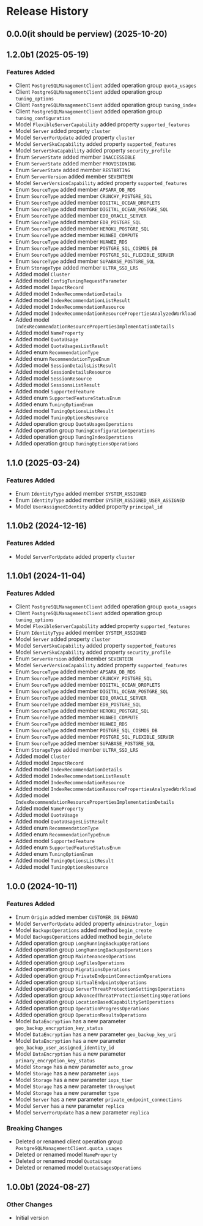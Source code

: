 # Release History

## 0.0.0(it should be perview) (2025-10-20)



## 1.2.0b1 (2025-05-19)

### Features Added

  - Client `PostgreSQLManagementClient` added operation group `quota_usages`
  - Client `PostgreSQLManagementClient` added operation group `tuning_options`
  - Client `PostgreSQLManagementClient` added operation group `tuning_index`
  - Client `PostgreSQLManagementClient` added operation group `tuning_configuration`
  - Model `FlexibleServerCapability` added property `supported_features`
  - Model `Server` added property `cluster`
  - Model `ServerForUpdate` added property `cluster`
  - Model `ServerSkuCapability` added property `supported_features`
  - Model `ServerSkuCapability` added property `security_profile`
  - Enum `ServerState` added member `INACCESSIBLE`
  - Enum `ServerState` added member `PROVISIONING`
  - Enum `ServerState` added member `RESTARTING`
  - Enum `ServerVersion` added member `SEVENTEEN`
  - Model `ServerVersionCapability` added property `supported_features`
  - Enum `SourceType` added member `APSARA_DB_RDS`
  - Enum `SourceType` added member `CRUNCHY_POSTGRE_SQL`
  - Enum `SourceType` added member `DIGITAL_OCEAN_DROPLETS`
  - Enum `SourceType` added member `DIGITAL_OCEAN_POSTGRE_SQL`
  - Enum `SourceType` added member `EDB_ORACLE_SERVER`
  - Enum `SourceType` added member `EDB_POSTGRE_SQL`
  - Enum `SourceType` added member `HEROKU_POSTGRE_SQL`
  - Enum `SourceType` added member `HUAWEI_COMPUTE`
  - Enum `SourceType` added member `HUAWEI_RDS`
  - Enum `SourceType` added member `POSTGRE_SQL_COSMOS_DB`
  - Enum `SourceType` added member `POSTGRE_SQL_FLEXIBLE_SERVER`
  - Enum `SourceType` added member `SUPABASE_POSTGRE_SQL`
  - Enum `StorageType` added member `ULTRA_SSD_LRS`
  - Added model `Cluster`
  - Added model `ConfigTuningRequestParameter`
  - Added model `ImpactRecord`
  - Added model `IndexRecommendationDetails`
  - Added model `IndexRecommendationListResult`
  - Added model `IndexRecommendationResource`
  - Added model `IndexRecommendationResourcePropertiesAnalyzedWorkload`
  - Added model `IndexRecommendationResourcePropertiesImplementationDetails`
  - Added model `NameProperty`
  - Added model `QuotaUsage`
  - Added model `QuotaUsagesListResult`
  - Added enum `RecommendationType`
  - Added enum `RecommendationTypeEnum`
  - Added model `SessionDetailsListResult`
  - Added model `SessionDetailsResource`
  - Added model `SessionResource`
  - Added model `SessionsListResult`
  - Added model `SupportedFeature`
  - Added enum `SupportedFeatureStatusEnum`
  - Added enum `TuningOptionEnum`
  - Added model `TuningOptionsListResult`
  - Added model `TuningOptionsResource`
  - Added operation group `QuotaUsagesOperations`
  - Added operation group `TuningConfigurationOperations`
  - Added operation group `TuningIndexOperations`
  - Added operation group `TuningOptionsOperations`

## 1.1.0 (2025-03-24)

### Features Added

  - Enum `IdentityType` added member `SYSTEM_ASSIGNED`
  - Enum `IdentityType` added member `SYSTEM_ASSIGNED_USER_ASSIGNED`
  - Model `UserAssignedIdentity` added property `principal_id`

## 1.1.0b2 (2024-12-16)

### Features Added

  - Model `ServerForUpdate` added property `cluster`

## 1.1.0b1 (2024-11-04)

### Features Added

  - Client `PostgreSQLManagementClient` added operation group `quota_usages`
  - Client `PostgreSQLManagementClient` added operation group `tuning_options`
  - Model `FlexibleServerCapability` added property `supported_features`
  - Enum `IdentityType` added member `SYSTEM_ASSIGNED`
  - Model `Server` added property `cluster`
  - Model `ServerSkuCapability` added property `supported_features`
  - Model `ServerSkuCapability` added property `security_profile`
  - Enum `ServerVersion` added member `SEVENTEEN`
  - Model `ServerVersionCapability` added property `supported_features`
  - Enum `SourceType` added member `APSARA_DB_RDS`
  - Enum `SourceType` added member `CRUNCHY_POSTGRE_SQL`
  - Enum `SourceType` added member `DIGITAL_OCEAN_DROPLETS`
  - Enum `SourceType` added member `DIGITAL_OCEAN_POSTGRE_SQL`
  - Enum `SourceType` added member `EDB_ORACLE_SERVER`
  - Enum `SourceType` added member `EDB_POSTGRE_SQL`
  - Enum `SourceType` added member `HEROKU_POSTGRE_SQL`
  - Enum `SourceType` added member `HUAWEI_COMPUTE`
  - Enum `SourceType` added member `HUAWEI_RDS`
  - Enum `SourceType` added member `POSTGRE_SQL_COSMOS_DB`
  - Enum `SourceType` added member `POSTGRE_SQL_FLEXIBLE_SERVER`
  - Enum `SourceType` added member `SUPABASE_POSTGRE_SQL`
  - Enum `StorageType` added member `ULTRA_SSD_LRS`
  - Added model `Cluster`
  - Added model `ImpactRecord`
  - Added model `IndexRecommendationDetails`
  - Added model `IndexRecommendationListResult`
  - Added model `IndexRecommendationResource`
  - Added model `IndexRecommendationResourcePropertiesAnalyzedWorkload`
  - Added model `IndexRecommendationResourcePropertiesImplementationDetails`
  - Added model `NameProperty`
  - Added model `QuotaUsage`
  - Added model `QuotaUsagesListResult`
  - Added enum `RecommendationType`
  - Added enum `RecommendationTypeEnum`
  - Added model `SupportedFeature`
  - Added enum `SupportedFeatureStatusEnum`
  - Added enum `TuningOptionEnum`
  - Added model `TuningOptionsListResult`
  - Added model `TuningOptionsResource`

## 1.0.0 (2024-10-11)

### Features Added

  - Enum `Origin` added member `CUSTOMER_ON_DEMAND`
  - Model `ServerForUpdate` added property `administrator_login`
  - Model `BackupsOperations` added method `begin_create`
  - Model `BackupsOperations` added method `begin_delete`
  - Added operation group `LongRunningBackupOperations`
  - Added operation group `LongRunningBackupsOperations`
  - Added operation group `MaintenancesOperations`
  - Added operation group `LogFilesOperations`
  - Added operation group `MigrationsOperations`
  - Added operation group `PrivateEndpointConnectionOperations`
  - Added operation group `VirtualEndpointsOperations`
  - Added operation group `ServerThreatProtectionSettingsOperations`
  - Added operation group `AdvancedThreatProtectionSettingsOperations`
  - Added operation group `LocationBasedCapabilitySetOperations`
  - Added operation group `OperationProgressOperations`
  - Added operation group `OperationResultsOperations`
  - Model `DataEncryption` has a new parameter `geo_backup_encryption_key_status`
  - Model `DataEncryption` has a new parameter `geo_backup_key_uri`
  - Model `DataEncryption` has a new parameter `geo_backup_user_assigned_identity_id`
  - Model `DataEncryption` has a new parameter `primary_encryption_key_status`
  - Model `Storage` has a new parameter `auto_grow`
  - Model `Storage` has a new parameter `iops`
  - Model `Storage` has a new parameter `iops_tier`
  - Model `Storage` has a new parameter `throughput`
  - Model `Storage` has a new parameter `type`
  - Model `Server` has a new parameter `private_endpoint_connections`
  - Model `Server` has a new parameter `replica`
  - Model `ServerForUpdate` has a new parameter `replica`

### Breaking Changes

  - Deleted or renamed client operation group `PostgreSQLManagementClient.quota_usages`
  - Deleted or renamed model `NameProperty`
  - Deleted or renamed model `QuotaUsage`
  - Deleted or renamed model `QuotaUsagesOperations`

## 1.0.0b1 (2024-08-27)

### Other Changes

  - Initial version
